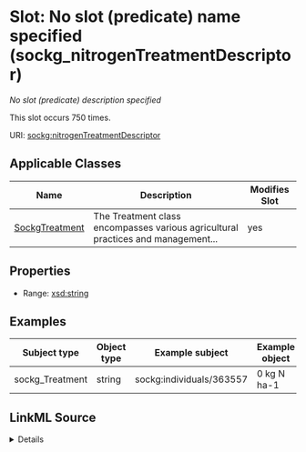 

# Slot: No slot (predicate) name specified (sockg_nitrogenTreatmentDescriptor)


_No slot (predicate) description specified_






This slot occurs 750 times.


URI: [sockg:nitrogenTreatmentDescriptor](https://idir.uta.edu/sockg-ontology/docs/nitrogenTreatmentDescriptor)



<!-- no inheritance hierarchy -->





## Applicable Classes

| Name | Description | Modifies Slot |
| --- | --- | --- |
| [SockgTreatment](../classes/SockgTreatment.md) | The Treatment class encompasses various agricultural practices and management... |  yes  |







## Properties

* Range: [xsd:string](http://www.w3.org/2001/XMLSchema#string)






## Examples

| Subject type | Object type | Example subject | Example object | Occurrences |
| --- | --- | --- | --- | --- |
| sockg_Treatment | string | sockg:individuals/363557 | 0 kg N ha-1 | 750 |




## LinkML Source

<details>

```yaml
name: sockg_nitrogenTreatmentDescriptor
annotations:
  count:
    tag: count
    value: 750
description: No slot (predicate) description specified
title: No slot (predicate) name specified
examples:
- object:
    example_object: 0 kg N ha-1
    example_object_type: string
    example_predicate: sockg:nitrogenTreatmentDescriptor
    example_subject: sockg:individuals/363557
    example_subject_type: sockg_Treatment
from_schema: soc-kg
rank: 1000
domain: sockg_Treatment
slot_uri: sockg:nitrogenTreatmentDescriptor
alias: sockg_nitrogenTreatmentDescriptor
domain_of:
- sockg_Treatment
range: string

```
</details>